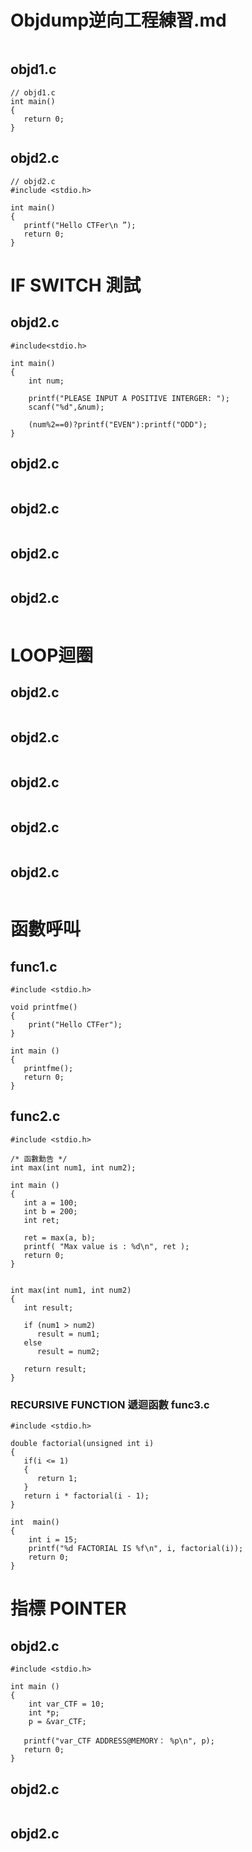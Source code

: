
# Objdump逆向工程練習.md
```

```
## objd1.c
```
// objd1.c
int main()
{
   return 0;
}
```
## objd2.c
```
// objd2.c
#include <stdio.h>

int main()
{
   printf("Hello CTFer\n ”);
   return 0;
}
```
# IF SWITCH 測試


## objd2.c
```
#include<stdio.h>
 
int main()
{
    int num;
 
    printf("PLEASE INPUT A POSITIVE INTERGER: ");
    scanf("%d",&num);
 
    (num%2==0)?printf("EVEN"):printf("ODD");
}
```

## objd2.c
```

```

## objd2.c
```

```

## objd2.c
```

```

## objd2.c
```

```
# LOOP迴圈


## objd2.c
```

```


## objd2.c
```

```


## objd2.c
```

```
## objd2.c
```

```


## objd2.c
```

```

# 函數呼叫


## func1.c
```
#include <stdio.h>
 
void printfme()
{
    print("Hello CTFer");
}
 
int main ()
{
   printfme();
   return 0;
}

```

## func2.c
```
#include <stdio.h>

/* 函數勳告 */
int max(int num1, int num2);
 
int main ()
{
   int a = 100;
   int b = 200;
   int ret;
 
   ret = max(a, b); 
   printf( "Max value is : %d\n", ret );
   return 0;
}
 

int max(int num1, int num2) 
{
   int result;
 
   if (num1 > num2)
      result = num1;
   else
      result = num2;
 
   return result; 
}
```
### RECURSIVE FUNCTION 遞迴函數 func3.c
```
#include <stdio.h>
 
double factorial(unsigned int i)
{
   if(i <= 1)
   {
      return 1;
   }
   return i * factorial(i - 1);
}

int  main()
{
    int i = 15;
    printf("%d FACTORIAL IS %f\n", i, factorial(i));
    return 0;
}
```
# 指標 POINTER

## objd2.c
```
#include <stdio.h>
 
int main ()
{
    int var_CTF = 10;
    int *p;             
    p = &var_CTF;
 
   printf("var_CTF ADDRESS@MEMORY： %p\n", p);
   return 0;
}
```


## objd2.c
```

```


## objd2.c
```

```
